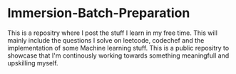 # Immersion-Batch-Preparation
This is a repositry where I post the stuff I learn in my free time.
This will mainly include the questions I solve on leetcode, codechef and the implementation of some Machine learning stuff.
This is a public repositry to showcase that I'm continously working towards something meaningfull and upskilling myself.

